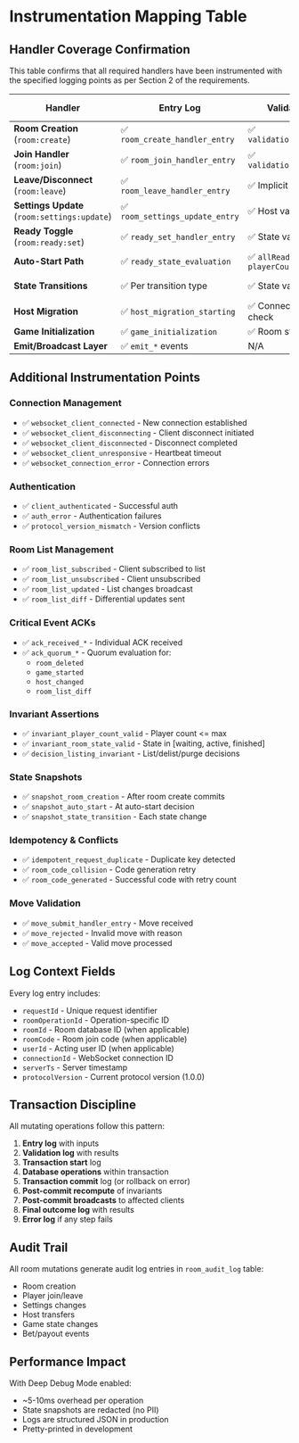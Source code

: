 # Instrumentation Mapping Table

## Handler Coverage Confirmation

This table confirms that all required handlers have been instrumented with the specified logging points as per Section 2 of the requirements.

| Handler | Entry Log | Validation Log | Transaction Start | Transaction Commit | Post-Commit Recompute | Post-Commit Emit | Final Outcome | Error Log |
|---------|-----------|----------------|-------------------|-------------------|----------------------|------------------|---------------|-----------|
| **Room Creation** (`room:create`) | ✅ `room_create_handler_entry` | ✅ `validation_room_create` | ✅ `transaction_start_room_create` | ✅ `transaction_commit_room_create` | ✅ `checkListingInvariants` | ✅ `broadcastRoomListUpdate` | ✅ `room_create_success` | ✅ `room_create_failed` |
| **Join Handler** (`room:join`) | ✅ `room_join_handler_entry` | ✅ `validation_room_join` | ✅ `transaction_start_room_join` | ✅ `transaction_commit_room_join` | ✅ `checkListingInvariants` | ✅ `broadcastToRoom` | ✅ `room_join_success` | ✅ `room_join_failed` |
| **Leave/Disconnect** (`room:leave`) | ✅ `room_leave_handler_entry` | ✅ Implicit validation | ✅ `transaction_start_room_leave` | ✅ `transaction_commit_room_leave` | ✅ `checkListingInvariants` | ✅ `broadcastToRoom` | ✅ `room_leave_success` | ✅ `room_leave_failed` |
| **Settings Update** (`room:settings:update`) | ✅ `room_settings_update_entry` | ✅ Host validation | ✅ `transaction_start_room_settings_update` | ✅ `transaction_commit_room_settings_update` | ✅ `checkListingInvariants` | ✅ `broadcastToRoom` | ✅ `room_settings_updated` | ✅ `room_settings_update_failed` |
| **Ready Toggle** (`room:ready:set`) | ✅ `ready_set_handler_entry` | ✅ State validation | ✅ `transaction_start_ready_set` | ✅ `transaction_commit_ready_set` | ✅ Auto-start evaluation | ✅ `broadcastToRoom` | ✅ `ready_set_success` | ✅ `ready_set_failed` |
| **Auto-Start Path** | ✅ `ready_state_evaluation` | ✅ `allReady && playerCount >= 2` | ✅ Within ready transaction | ✅ State transition commit | ✅ `decision_auto_start` | ✅ `broadcastToRoomWithAck` | ✅ `game_auto_started` | ✅ Logged in evaluation |
| **State Transitions** | ✅ Per transition type | ✅ State validation | ✅ Within handler transaction | ✅ State update commit | ✅ Snapshot captured | ✅ State change broadcast | ✅ Transition logged | ✅ Invalid state errors |
| **Host Migration** | ✅ `host_migration_starting` | ✅ Connected players check | ✅ `transaction_start_host_migration` | ✅ `transaction_commit_host_migration` | ✅ New host selection | ✅ `broadcastToRoomWithAck` | ✅ `host_migration_complete` | ✅ `host_migration_failed` |
| **Game Initialization** | ✅ `game_initialization` | ✅ Room state check | ✅ Within start transaction | ✅ Game state commit | ✅ RNG seed generation | ✅ Initial state broadcast | ✅ Game init logged | ✅ Init failures logged |
| **Emit/Broadcast Layer** | ✅ `emit_*` events | N/A | N/A | N/A | N/A | ✅ Recipient tracking | ✅ Emit count logged | ✅ Failed sends logged |

## Additional Instrumentation Points

### Connection Management
- ✅ `websocket_client_connected` - New connection established
- ✅ `websocket_client_disconnecting` - Client disconnect initiated
- ✅ `websocket_client_disconnected` - Disconnect completed
- ✅ `websocket_client_unresponsive` - Heartbeat timeout
- ✅ `websocket_connection_error` - Connection errors

### Authentication
- ✅ `client_authenticated` - Successful auth
- ✅ `auth_error` - Authentication failures
- ✅ `protocol_version_mismatch` - Version conflicts

### Room List Management
- ✅ `room_list_subscribed` - Client subscribed to list
- ✅ `room_list_unsubscribed` - Client unsubscribed
- ✅ `room_list_updated` - List changes broadcast
- ✅ `room_list_diff` - Differential updates sent

### Critical Event ACKs
- ✅ `ack_received_*` - Individual ACK received
- ✅ `ack_quorum_*` - Quorum evaluation for:
  - `room_deleted`
  - `game_started`
  - `host_changed`
  - `room_list_diff`

### Invariant Assertions
- ✅ `invariant_player_count_valid` - Player count <= max
- ✅ `invariant_room_state_valid` - State in [waiting, active, finished]
- ✅ `decision_listing_invariant` - List/delist/purge decisions

### State Snapshots
- ✅ `snapshot_room_creation` - After room create commits
- ✅ `snapshot_auto_start` - At auto-start decision
- ✅ `snapshot_state_transition` - Each state change

### Idempotency & Conflicts
- ✅ `idempotent_request_duplicate` - Duplicate key detected
- ✅ `room_code_collision` - Code generation retry
- ✅ `room_code_generated` - Successful code with retry count

### Move Validation
- ✅ `move_submit_handler_entry` - Move received
- ✅ `move_rejected` - Invalid move with reason
- ✅ `move_accepted` - Valid move processed

## Log Context Fields

Every log entry includes:
- `requestId` - Unique request identifier
- `roomOperationId` - Operation-specific ID
- `roomId` - Room database ID (when applicable)
- `roomCode` - Room join code (when applicable)
- `userId` - Acting user ID (when applicable)
- `connectionId` - WebSocket connection ID
- `serverTs` - Server timestamp
- `protocolVersion` - Current protocol version (1.0.0)

## Transaction Discipline

All mutating operations follow this pattern:
1. **Entry log** with inputs
2. **Validation log** with results
3. **Transaction start** log
4. **Database operations** within transaction
5. **Transaction commit** log (or rollback on error)
6. **Post-commit recompute** of invariants
7. **Post-commit broadcasts** to affected clients
8. **Final outcome log** with results
9. **Error log** if any step fails

## Audit Trail

All room mutations generate audit log entries in `room_audit_log` table:
- Room creation
- Player join/leave
- Settings changes
- Host transfers
- Game state changes
- Bet/payout events

## Performance Impact

With Deep Debug Mode enabled:
- ~5-10ms overhead per operation
- State snapshots are redacted (no PII)
- Logs are structured JSON in production
- Pretty-printed in development